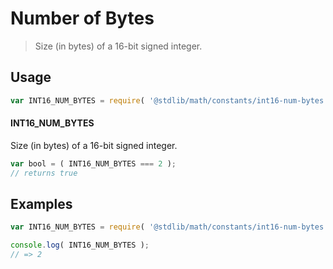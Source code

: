 # Number of Bytes

> Size (in bytes) of a 16-bit signed integer.

<section class="usage">

## Usage

```javascript
var INT16_NUM_BYTES = require( '@stdlib/math/constants/int16-num-bytes' );
```

#### INT16_NUM_BYTES

Size (in bytes) of a 16-bit signed integer.

```javascript
var bool = ( INT16_NUM_BYTES === 2 );
// returns true
```

</section>

<!-- /.usage -->

<section class="examples">

## Examples

<!-- TODO: better example -->

```javascript
var INT16_NUM_BYTES = require( '@stdlib/math/constants/int16-num-bytes' );

console.log( INT16_NUM_BYTES );
// => 2
```

</section>

<!-- /.examples -->

<section class="links">

</section>

<!-- /.links -->
